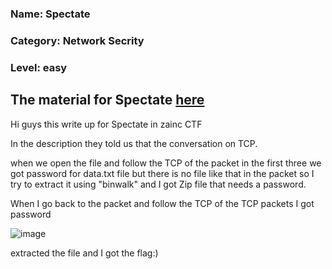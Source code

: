 ### Name: Spectate
### Category: Network Secrity
### Level: easy
## The material for Spectate <a href="https://drive.google.com/file/d/16zDubqlXtNYd6EjX9TGSzsxlgzLgtjLB/view?usp=sharing">here</a>
Hi guys this write up for Spectate in zainc CTF

In the description they told us that the conversation on TCP.

when we open the file and follow the TCP of the packet in the first three we got password for data.txt file but there is no file like that in the packet so I try to extract it using "binwalk" and I got Zip file that needs a password.

When I go back to the packet and follow the TCP of the TCP packets I got password

![image](https://user-images.githubusercontent.com/95076839/159231346-c5d733c9-af9d-49c1-8ba2-6ebd878a2ff9.png)

extracted the file and I got the flag:)
